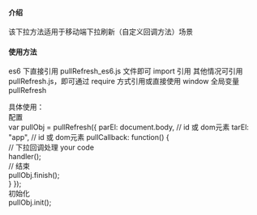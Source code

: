 #### 介绍
该下拉方法适用于移动端下拉刷新（自定义回调方法）场景
#### 使用方法
es6 下直接引用 pullRefresh_es6.js 文件即可 import 引用
其他情况可引用 pullRefresh.js，即可通过 require 方式引用或直接使用 window 全局变量 pullRefresh 

具体使用：  
配置  
var pullObj = pullRefresh({
    parEl: document.body, // id 或 dom元素
    tarEl: "app", // id 或 dom元素
    pullCallback: function() {  
        // 下拉回调处理 your code  
        handler();  
        // 结束  
        pullObj.finish();  
    }
});  
初始化  
pullObj.init();  